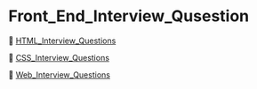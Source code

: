 # Front_End_Interview_Qusestion


 :herb: [HTML_Interview_Questions](HTML_Interview_Questions.md)

:cherry_blossom: [CSS_Interview_Questions](CSS_Interview_Questions.md)

:hibiscus: [Web_Interview_Questions](Web_Interview_Questions.md)
